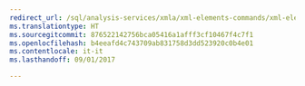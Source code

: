 ```yaml
---
redirect_url: /sql/analysis-services/xmla/xml-elements-commands/xml-elements-commands
ms.translationtype: HT
ms.sourcegitcommit: 876522142756bca05416a1afff3cf10467f4c7f1
ms.openlocfilehash: b4eeafd4c743709ab831758d3dd523920c0b4e01
ms.contentlocale: it-it
ms.lasthandoff: 09/01/2017

---
```


